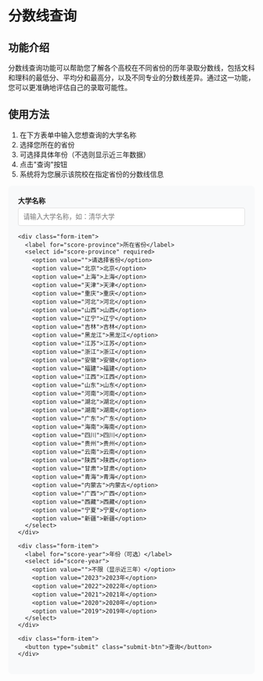 # 分数线查询

## 功能介绍

分数线查询功能可以帮助您了解各个高校在不同省份的历年录取分数线，包括文科和理科的最低分、平均分和最高分，以及不同专业的分数线差异。通过这一功能，您可以更准确地评估自己的录取可能性。

## 使用方法

1. 在下方表单中输入您想查询的大学名称
2. 选择您所在的省份
3. 可选择具体年份（不选则显示近三年数据）
4. 点击"查询"按钮
5. 系统将为您展示该院校在指定省份的分数线信息

<div class="score-form-container">
  <form id="score-form" class="score-form">
    <div class="form-item">
      <label for="score-university">大学名称</label>
      <input type="text" id="score-university" required placeholder="请输入大学名称，如：清华大学">
    </div>
    
    <div class="form-item">
      <label for="score-province">所在省份</label>
      <select id="score-province" required>
        <option value="">请选择省份</option>
        <option value="北京">北京</option>
        <option value="上海">上海</option>
        <option value="天津">天津</option>
        <option value="重庆">重庆</option>
        <option value="河北">河北</option>
        <option value="山西">山西</option>
        <option value="辽宁">辽宁</option>
        <option value="吉林">吉林</option>
        <option value="黑龙江">黑龙江</option>
        <option value="江苏">江苏</option>
        <option value="浙江">浙江</option>
        <option value="安徽">安徽</option>
        <option value="福建">福建</option>
        <option value="江西">江西</option>
        <option value="山东">山东</option>
        <option value="河南">河南</option>
        <option value="湖北">湖北</option>
        <option value="湖南">湖南</option>
        <option value="广东">广东</option>
        <option value="海南">海南</option>
        <option value="四川">四川</option>
        <option value="贵州">贵州</option>
        <option value="云南">云南</option>
        <option value="陕西">陕西</option>
        <option value="甘肃">甘肃</option>
        <option value="青海">青海</option>
        <option value="内蒙古">内蒙古</option>
        <option value="广西">广西</option>
        <option value="西藏">西藏</option>
        <option value="宁夏">宁夏</option>
        <option value="新疆">新疆</option>
      </select>
    </div>
    
    <div class="form-item">
      <label for="score-year">年份（可选）</label>
      <select id="score-year">
        <option value="">不限（显示近三年）</option>
        <option value="2023">2023年</option>
        <option value="2022">2022年</option>
        <option value="2021">2021年</option>
        <option value="2020">2020年</option>
        <option value="2019">2019年</option>
      </select>
    </div>
    
    <div class="form-item">
      <button type="submit" class="submit-btn">查询</button>
    </div>
  </form>
</div>

<div id="score-result" class="result-container d-none">
  <div id="score-loading" class="loading-spinner">
    <div class="spinner"></div>
    <p>正在查询分数线信息，请稍候...</p>
  </div>
  <div id="score-content" class="result-content"></div>
</div>

<script>
  // 这里将在客户端加载时执行相关JavaScript代码
  // VuePress会将此脚本注入到页面中
</script>

<style>
.score-form-container {
  background-color: #f8f9fa;
  padding: 20px;
  border-radius: 8px;
  margin-bottom: 30px;
}

.score-form .form-item {
  margin-bottom: 15px;
}

.score-form label {
  display: block;
  margin-bottom: 5px;
  font-weight: bold;
}

.score-form input,
.score-form select {
  width: 100%;
  padding: 10px;
  border: 1px solid #ddd;
  border-radius: 4px;
}

.submit-btn {
  background-color: #3eaf7c;
  color: white;
  border: none;
  padding: 10px 20px;
  border-radius: 4px;
  cursor: pointer;
  font-size: 16px;
}

.submit-btn:hover {
  background-color: #2c8f5e;
}

.result-container {
  margin-top: 30px;
  border: 1px solid #ddd;
  border-radius: 8px;
  padding: 20px;
}

.loading-spinner {
  text-align: center;
  padding: 20px;
}

.spinner {
  border: 4px solid #f3f3f3;
  border-top: 4px solid #3eaf7c;
  border-radius: 50%;
  width: 40px;
  height: 40px;
  animation: spin 2s linear infinite;
  margin: 0 auto 15px;
}

@keyframes spin {
  0% { transform: rotate(0deg); }
  100% { transform: rotate(360deg); }
}

.d-none {
  display: none;
}

.score-table {
  width: 100%;
  border-collapse: collapse;
  margin-top: 20px;
}

.score-table th,
.score-table td {
  border: 1px solid #ddd;
  padding: 10px;
  text-align: center;
}

.score-table th {
  background-color: #f2f2f2;
  font-weight: bold;
}

.score-table tr:nth-child(even) {
  background-color: #f9f9f9;
}

.score-table tr:hover {
  background-color: #f0f7ff;
}

.trend-chart {
  margin-top: 30px;
}
</style>